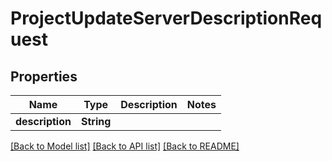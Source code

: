 # ProjectUpdateServerDescriptionRequest

## Properties

Name | Type | Description | Notes
------------ | ------------- | ------------- | -------------
**description** | **String** |  | 

[[Back to Model list]](../README.md#documentation-for-models) [[Back to API list]](../README.md#documentation-for-api-endpoints) [[Back to README]](../README.md)


